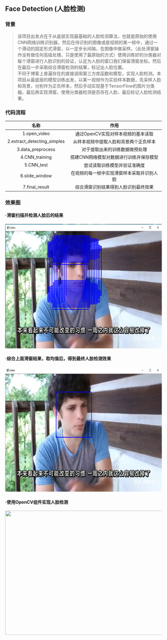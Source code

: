 ## Face Detection (人脸检测)

### 背景
>  该项目出发点在于从底层实现最基础的人脸检测算法，也就是原始的使用CNN网络训练识别器，然后在待识别的图像或是视频的某一帧中，通过一个滑动的固定形式滑窗，以一定步长间隔，在图像中做采样。（此处滑窗操作没有做任何高级处理，只是使用了最原始的方式）使用训练好的分类器对每个滑窗进行人脸识别的验证，认定为人脸的窗口我们保留滑窗坐标。然后在最后一步采取综合滑窗检测的结果，标记出人脸位置。<br>  不同于博客上普遍存在的直接调用第三方库函数和模型，实现人脸检测。本项目从最底层的模型训练出发，以某一视频作为实验样本数据，先采样人脸和背景，分别作为正负样本，然后手动实现基于TensorFlow的图片分类器。最后再实现滑窗，使用分类器检测是否存在人脸，最后标记人脸检测结果。
  
### 代码流程
|名称|作用|
|:-------------:|:-------------:|
|1.open_video|通过OpenCV实现对样本视频的基本读取|
|2.extract_detecting_simples|从样本视频中提取人脸和背景两个正负样本|
|3.data_preprocess|对于提取出来的训练数据做预处理|
|4.CNN_training|搭建CNN网络模型对数据进行训练并保存模型|
|5.CNN_test|尝试读取训练模型并验证准确度|
|6.slide_window|在视频的每一帧中实现滑窗样本采取并识别人脸|
|7.final_result|综合滑窗识别结果得到人脸识别最终效果|

### 效果图
#### ·滑窗扫描并检测人脸后的结果
<img width="600" height="400" src="./images/slide_window.png"/>

#### ·综合上面滑窗结果，取均值后，得到最终人脸检测效果
<img width="600" height="400" src="./images/final_result.png"/>

#### ·使用OpenCV组件实现人脸检测
<img width="600" height="400" src="./images/face_detection.png"/>